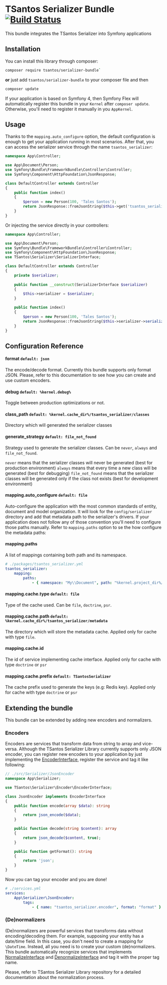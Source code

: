 # TSantos Serializer Bundle [![Build Status](https://travis-ci.org/tsantos84/serializer-bundle.svg?branch=master)](https://travis-ci.org/tsantos84/serializer-bundle)

This bundle integrates the TSantos Serializer into Symfony applications

## Installation

You can install this library through composer:

```sh
composer require tsantos/serializer-bundle`
```

**or** just add `tsantos/serializer-bundle` to your composer file and then

```sh
composer update
```

If your application is based on Symfony 4, then Symfony Flex will automatically register this bundle in your `Kernel` after `composer update`. Otherwise, you'll need to register it manually in you `AppKernel`.

## Usage

Thanks to the `mapping.auto_configure` option, the default configuration is enough to get your application running in most scenarios.
After that, you can access the serializer service through the name `tsantos_serializer`:

```php
namespace App\Controller;

use App\Document\Person;
use Symfony\Bundle\FrameworkBundle\Controller\Controller;
use Symfony\Component\HttpFoundation\JsonResponse;

class DefaultController extends Controller
{
    public function index()
    {
        $person = new Person(100, 'Tales Santos');
        return JsonResponse::fromJsonString($this->get('tsantos_serializer')->serialize($person));
    }
}
```

Or injecting the service directly in your controllers:

```php
namespace App\Controller;

use App\Document\Person;
use Symfony\Bundle\FrameworkBundle\Controller\Controller;
use Symfony\Component\HttpFoundation\JsonResponse;
use TSantos\Serializer\SerializerInterface;

class DefaultController extends Controller
{
    private $serializer;
    
    public function __construct(SerializerInterface $serializer)
    {
        $this->serializer = $serializer;
    }

    public function index()
    {
        $person = new Person(100, 'Tales Santos');
        return JsonResponse::fromJsonString($this->serializer->serialize($person));
    }
}
```

## Configuration Reference

#### format `default: json`

The encode/decode format. Currently this bundle supports only format JSON. Please, refer to this documentation to see how you can
create and use custom encoders.

#### debug `default: %kernel.debug%`

Toggle between production optimizations or not.

#### class_path `default: %kernel.cache_dir%/tsantos_serializer/classes`

Directory which will generated the serializer classes

#### generate_strategy `default: file_not_found`

Strategy used to generate the serializer classes. Can be `never`, `always` and `file_not_found`.

`never` means that the serializer classes will never be generated (best for production environment)
`always` means that every time a new class will be generated (best for debugging)
`file_not_found` means that the serializer classes will be generated only if the class not exists (best for development environment)

#### mapping.auto_configure `default: file`

Auto-configure the application with the most common standards of entity, document and model organization. It will look for the `config/serializer` directory and add
that metadata path to the serializer's drivers. If your application does not follow any of those convention you'll need to configure
those paths manually. Refer to `mapping.paths` option to se the how configure the metadata paths:

#### mapping.paths

A list of mappings containing both path and its namespace.

```yaml
# ./packages/tsantos_serializer.yml
tsantos_serializer:
    mapping:
        paths:
            - { namespace: "My\\Document", path: "%kernel.project_dir%/config/serializer" }
```

#### mapping.cache.type `default: file`

Type of the cache used. Can be `file`, `doctrine`, `psr`.

#### mapping.cache.path `default: %kernel.cache_dir%/tsantos_serializer/metadata`

The directory which will store the metadata cache. Applied only for cache with type `file`.

#### mapping.cache.id

The id of service implementing cache interface. Applied only for cache with type `doctrine` or `psr`

#### mapping.cache.prefix `default: TSantosSerializer`

The cache prefix used to generate the keys (e.g: Redis key). Applied only for cache with type `doctrine` or `psr`

## Extending the bundle

This bundle can be extended by adding new encoders and normalizers.

### Encoders

Encoders are services that transform data from string to array and vice-versa. Although the TSantos Serializer Library currently supports only JSON encoder, you can register new encoders to your application by just implementing the [EncoderInterface](https://github.com/tsantos84/serializer/blob/master/src/Encoder/EncoderInterface.php), register the service and tag it like following:

```php
// ./src/Serializer/JsonEncoder
namespace App\Serializer;

use TSantos\Serializer\Encoder\EncoderInterface;

class JsonEncoder implements EncoderInterface
{
    public function encode(array $data): string
    {
        return json_encode($data);
    }

    public function decode(string $content): array
    {
        return json_decode($content, true);
    }

    public function getFormat(): string
    {
        return 'json';
    }
}
```

Now you can tag your encoder and you are done!

```yaml
# ./services.yml
services:
    App\Serializer\JsonEncoder:
        tags:
            - { name: "tsantos_serializer.encoder", format: "format" }
```

### (De)normalizers

(De)normalizers are powerful services that transforms data without encoding/decoding them. For example, supposing your entity has a date/time field. In this case, you don't need to create a mapping for `\DateTime`. Instead, all you need is to create your custom (de)normalizers. This bundle automatically recognize services that implements [NormalizeInterface](https://github.com/tsantos84/serializer/blob/master/src/Normalizer/NormalizerInterface.php) and [DenormalizeInterface](https://github.com/tsantos84/serializer/blob/master/src/Normalizer/DenormalizerInterface.php) and tag it with the proper tag name. 

Please, refer to TSantos Serializer Library repository for a detailed documentation about the normalization process.
